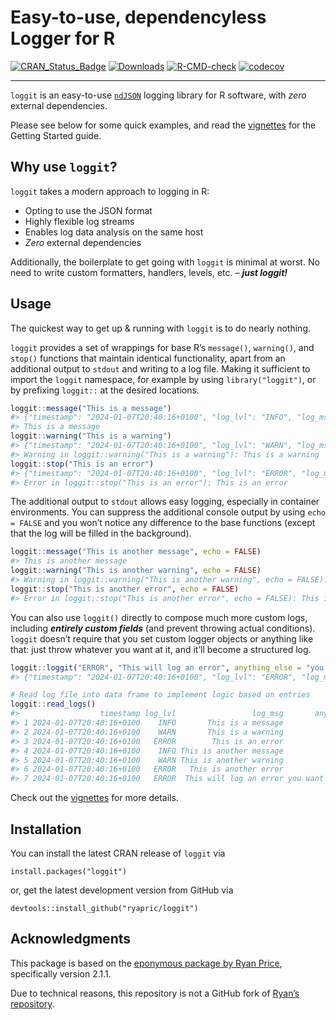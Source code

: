# Easy-to-use, dependencyless Logger for R

<!-- badges: start -->

[![CRAN_Status_Badge](http://www.r-pkg.org/badges/version/loggit)](https://cran.r-project.org/package=loggit)
[![Downloads](https://cranlogs.r-pkg.org/badges/grand-total/loggit)](https://cran.r-project.org/package=loggit)
[![R-CMD-check](https://github.com/MEO265/loggit_private/actions/workflows/R-CMD-check.yaml/badge.svg)](https://github.com/MEO265/loggit_private/actions/workflows/R-CMD-check.yaml)
[![codecov](https://codecov.io/gh/MEO265/loggit_private/graph/badge.svg?token=DGPQGD4DUH)](https://codecov.io/gh/MEO265/loggit_private)
<!-- badges: end -->

------------------------------------------------------------------------

`loggit` is an easy-to-use
[`ndJSON`](https://github.com/ndjson/ndjson-spec) logging library for R
software, with *zero* external dependencies.

Please see below for some quick examples, and read the
[vignettes](https://cran.r-project.org/web/packages/loggit/vignettes/)
for the Getting Started guide.

## Why use `loggit`?

`loggit` takes a modern approach to logging in R:

- Opting to use the JSON format
- Highly flexible log streams
- Enables log data analysis on the same host
- *Zero* external dependencies

Additionally, the boilerplate to get going with `loggit` is minimal at
worst. No need to write custom formatters, handlers, levels, etc. –
***just loggit!***

## Usage

The quickest way to get up & running with `loggit` is to do nearly
nothing.

`loggit` provides a set of wrappings for base R’s `message()`,
`warning()`, and `stop()` functions that maintain identical
functionality, apart from an additional output to `stdout` and writing to a log file. 
Making it sufficient to import the `loggit` namespace,
for example by using `library("loggit")`, or by prefixing `loggit::` at
the desired locations.

``` r
loggit::message("This is a message")
#> {"timestamp": "2024-01-07T20:40:16+0100", "log_lvl": "INFO", "log_msg": "This is a message"}
#> This is a message
loggit::warning("This is a warning")
#> {"timestamp": "2024-01-07T20:40:16+0100", "log_lvl": "WARN", "log_msg": "This is a warning"}
#> Warning in loggit::warning("This is a warning"): This is a warning
loggit::stop("This is an error")
#> {"timestamp": "2024-01-07T20:40:16+0100", "log_lvl": "ERROR", "log_msg": "This is an error"}
#> Error in loggit::stop("This is an error"): This is an error
```

The additional output to `stdout` allows easy logging, especially in container environments.
You can suppress the additional console output by using `echo = FALSE`
and you won’t notice any difference to the base functions (except that
the log will be filled in the background).

``` r
loggit::message("This is another message", echo = FALSE)
#> This is another message
loggit::warning("This is another warning", echo = FALSE)
#> Warning in loggit::warning("This is another warning", echo = FALSE): This is another warning
loggit::stop("This is another error", echo = FALSE)
#> Error in loggit::stop("This is another error", echo = FALSE): This is another error
```

You can also use `loggit()` directly to compose much more custom logs,
including ***entirely custom fields*** (and prevent throwing actual
conditions). `loggit` doesn’t require that you set custom logger objects
or anything like that: just throw whatever you want at it, and it’ll
become a structured log.

``` r
loggit::loggit("ERROR", "This will log an error", anything_else = "you want to include")
#> {"timestamp": "2024-01-07T20:40:16+0100", "log_lvl": "ERROR", "log_msg": "This will log an error", "anything_else": "you want to include"}

# Read log file into data frame to implement logic based on entries
loggit::read_logs()
#>                  timestamp log_lvl                 log_msg       anything_else
#> 1 2024-01-07T20:40:16+0100    INFO       This is a message                    
#> 2 2024-01-07T20:40:16+0100    WARN       This is a warning                    
#> 3 2024-01-07T20:40:16+0100   ERROR        This is an error                    
#> 4 2024-01-07T20:40:16+0100    INFO This is another message                    
#> 5 2024-01-07T20:40:16+0100    WARN This is another warning                    
#> 6 2024-01-07T20:40:16+0100   ERROR   This is another error                    
#> 7 2024-01-07T20:40:16+0100   ERROR  This will log an error you want to include
```

Check out the
[vignettes](https://cran.r-project.org/web/packages/loggit/vignettes/)
for more details.

## Installation

You can install the latest CRAN release of `loggit` via

    install.packages("loggit")

or, get the latest development version from GitHub via

    devtools::install_github("ryapric/loggit")

## Acknowledgments

This package is based on the [eponymous package by Ryan
Price](https://github.com/ryapric/loggit), specifically version 2.1.1.

Due to technical reasons, this repository is not a GitHub fork of
[Ryan’s repository](https://github.com/ryapric/loggit).
